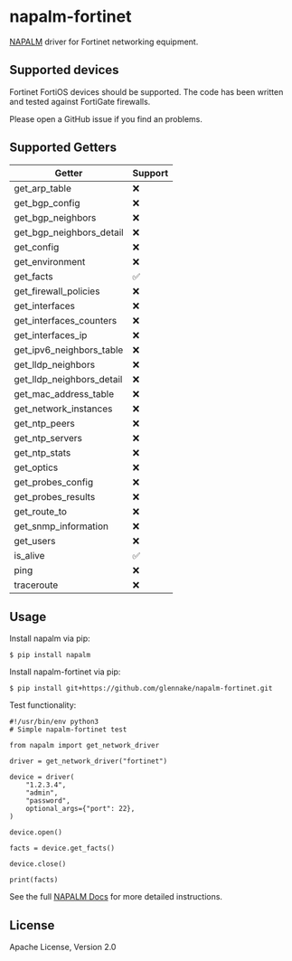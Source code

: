 # napalm-fortinet

[NAPALM](https://napalm-automation.net/) driver for Fortinet networking
equipment.

## Supported devices

Fortinet FortiOS devices should be supported. The code has been written and tested
against FortiGate firewalls.

Please open a GitHub issue if you find an problems.

## Supported Getters

| Getter                    | Support  |
|---------------------------|----------|
| get_arp_table             |  ❌      |
| get_bgp_config            |  ❌      |
| get_bgp_neighbors         |  ❌      |
| get_bgp_neighbors_detail  |  ❌      |
| get_config                |  ❌      |
| get_environment           |  ❌      |
| get_facts                 |  ✅      |
| get_firewall_policies     |  ❌      |
| get_interfaces            |  ❌      |
| get_interfaces_counters   |  ❌      |
| get_interfaces_ip         |  ❌      |
| get_ipv6_neighbors_table  |  ❌      |
| get_lldp_neighbors        |  ❌      |
| get_lldp_neighbors_detail |  ❌      |
| get_mac_address_table     |  ❌      |
| get_network_instances     |  ❌      |
| get_ntp_peers             |  ❌      |
| get_ntp_servers           |  ❌      |
| get_ntp_stats             |  ❌      |
| get_optics                |  ❌      |
| get_probes_config         |  ❌      |
| get_probes_results        |  ❌      |
| get_route_to              |  ❌      |
| get_snmp_information      |  ❌      |
| get_users                 |  ❌      |
| is_alive                  |  ✅      |
| ping                      |  ❌      |
| traceroute                |  ❌      |

## Usage

Install napalm via pip:
```
$ pip install napalm
```

Install napalm-fortinet via pip:
```
$ pip install git+https://github.com/glennake/napalm-fortinet.git
```

Test functionality:
```
#!/usr/bin/env python3
# Simple napalm-fortinet test

from napalm import get_network_driver

driver = get_network_driver("fortinet")

device = driver(
    "1.2.3.4",
    "admin",
    "password",
    optional_args={"port": 22},
)

device.open()

facts = device.get_facts()

device.close()

print(facts)
```

See the full [NAPALM Docs](https://napalm.readthedocs.io/en/latest/index.html) for more detailed instructions.

## License

Apache License, Version 2.0
